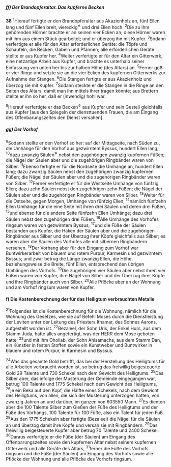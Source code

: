 ##### ff) Der Brandopferaltar. Das kupferne Becken

__38__
<sup>1</sup>Hierauf fertigte er den Brandopferaltar aus Akazienholz an, fünf Ellen lang und fünf Ellen breit, viereckig<sup title="= quadratförmig">&#x2732;</sup> und drei Ellen hoch.
<sup>2</sup>Die zu ihm gehörenden Hörner brachte er an seinen vier Ecken an; diese Hörner waren mit ihm aus einem Stück gearbeitet; und er überzog ihn mit Kupfer.
<sup>3</sup>Sodann verfertigte er alle für den Altar erforderlichen Geräte: die Töpfe und Schaufeln, die Becken, Gabeln und Pfannen; alle erforderlichen Geräte stellte er aus Kupfer her.
<sup>4</sup>Weiter verfertigte er für den Altar ein Gitterwerk, eine netzartige Arbeit aus Kupfer, und brachte es unterhalb seiner Einfassung von unten her bis zur halben Höhe (des Altars) an.
<sup>5</sup>Ferner goß er vier Ringe und setzte sie an die vier Ecken des kupfernen Gitterwerks zur Aufnahme der Stangen.
<sup>6</sup>Die Stangen fertigte er aus Akazienholz und überzog sie mit Kupfer.
<sup>7</sup>Sodann steckte er die Stangen in die Ringe an den Seiten des Altars, damit man ihn mittels ihrer tragen könnte; aus Brettern stellte er ihn so her, daß er (inwendig) hohl war.

<sup>8</sup>Hierauf verfertigte er das Becken<sup title="oder: den Kessel">&#x2732;</sup> aus Kupfer und sein Gestell gleichfalls aus Kupfer [aus den Spiegeln der diensttuenden Frauen, die am Eingang des Offenbarungszeltes den Dienst versahen].

##### gg) Der Vorhof

<sup>9</sup>Sodann stellte er den Vorhof so her: auf der Mittagseite, nach Süden zu, die Umhänge für den Vorhof aus gezwirntem Byssus, hundert Ellen lang;
<sup>10</sup>dazu zwanzig Säulen<sup title="oder: Ständer">&#x2732;</sup> nebst den zugehörigen zwanzig kupfernen Füßen; die Nägel der Säulen aber und die zugehörigen Ringbänder waren von Silber.
<sup>11</sup>Ebenso fertigte er für die Nordseite die Umhänge an, hundert Ellen lang; dazu zwanzig Säulen nebst den zugehörigen zwanzig kupfernen Füßen; die Nägel der Säulen aber und die zugehörigen Ringbänder waren von Silber.
<sup>12</sup>Ferner verfertigte er für die Westseite Umhänge von fünfzig Ellen; dazu zehn Säulen nebst den zugehörigen zehn Füßen; die Nägel der Säulen aber und die zugehörigen Ringbänder waren von Silber.
<sup>13</sup>Weiter für die Ostseite, gegen Morgen, Umhänge von fünfzig Ellen,
<sup>14</sup>nämlich fünfzehn Ellen Umhänge für die eine Seite mit ihren drei Säulen und deren drei Füßen,
<sup>15</sup>und ebenso für die andere Seite fünfzehn Ellen Umhänge; dazu drei Säulen nebst den zugehörigen drei Füßen.
<sup>16</sup>Alle Umhänge des Vorhofes ringsum waren von gezwirntem Byssus;
<sup>17</sup>und die Füße der Säulen bestanden aus Kupfer, die Haken der Säulen aber und die zugehörigen Ringbänder aus Silber und der Überzug ihrer Köpfe gleichfalls aus Silber; es waren aber die Säulen des Vorhofes alle mit silbernen Ringbändern versehen.
<sup>18</sup>Der Vorhang aber für den Eingang zum Vorhof war Buntwirkerarbeit von blauem und rotem Purpur, Karmesin und gezwirntem Byssus; und zwar betrug die Länge zwanzig Ellen, die Höhe, beziehungsweise die Breite, fünf Ellen, entsprechend den übrigen Umhängen des Vorhofs.
<sup>19</sup>Die zugehörigen vier Säulen aber nebst ihren vier Füßen waren von Kupfer, ihre Nägel von Silber und der Überzug ihrer Köpfe und ihre Ringbänder auch von Silber.
<sup>20</sup>Alle Pflöcke aber an der Wohnung und am Vorhof ringsum waren von Kupfer.

#### f) Die Kostenberechnung der für das Heiligtum verbrauchten Metalle

<sup>21</sup>Folgendes ist die Kostenberechnung für die Wohnung, nämlich für die Wohnung des Gesetzes, wie sie auf Befehl Moses durch die Dienstleistung der Leviten unter der Leitung des Priesters Ithamar, des Sohnes Aarons, aufgestellt worden ist.
<sup>22</sup>Bezaleel, der Sohn Uris, der Enkel Hurs, aus dem Stamm Juda, hatte alles angefertigt, was der HERR dem Mose geboten hatte;
<sup>23</sup>und mit ihm Oholiab, der Sohn Ahisamachs, aus dem Stamm Dan, ein Künstler in festen Stoffen sowie ein Kunstweber und Buntwirker in blauem und rotem Purpur, in Karmesin und Byssus.

<sup>24</sup>Was das gesamte Gold betrifft, das bei der Herstellung des Heiligtums für alle Arbeiten verbraucht worden ist, so betrug das freiwillig beigesteuerte Gold 29 Talente und 730 Schekel nach dem Gewicht des Heiligtums.
<sup>25</sup>Das Silber aber, das infolge der Musterung der Gemeinde eingegangen war, betrug 100 Talente und 1775 Schekel nach dem Gewicht des Heiligtums,
<sup>26</sup>je ein Beka auf den Kopf, die Hälfte eines Schekels, nach dem Gewicht des Heiligtums, von allen, die sich der Musterung unterzogen hatten, von zwanzig Jahren an und darüber, im ganzen von 603550 Mann.
<sup>27</sup>Es dienten aber die 100 Talente Silber zum Gießen der Füße des Heiligtums und der Füße des Vorhangs, 100 Talente für 100 Füße, also ein Talent für jeden Fuß.
<sup>28</sup>Aus den 1775 Schekeln aber fertigte (Bezaleel) die Nägel für die Säulen an und überzog damit ihre Köpfe und versah sie mit Ringbändern.
<sup>29</sup>Das freiwillig beigesteuerte Kupfer aber betrug 70 Talente und 2400 Schekel.
<sup>30</sup>Daraus verfertigte er die Füße (der Säulen) am Eingang des Offenbarungszeltes sowie den kupfernen Altar nebst seinem kupfernen Gitterwerk und alle Geräte des Altars,
<sup>31</sup>ferner die Füße des Vorhofs ringsum und die Füße (der Säulen) am Eingang des Vorhofs sowie alle Pflöcke der Wohnung und alle Pflöcke des Vorhofs ringsum.